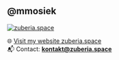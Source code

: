 ## @mmosiek

[![zuberia.space](https://github.com/user-attachments/assets/0560197e-4864-45a9-873a-5926e6a9a431)](https://zuberia.space)  

🌐 [Visit my website zuberia.space](https://zuberia.space)  
📬 Contact: **kontakt@zuberia.space**
